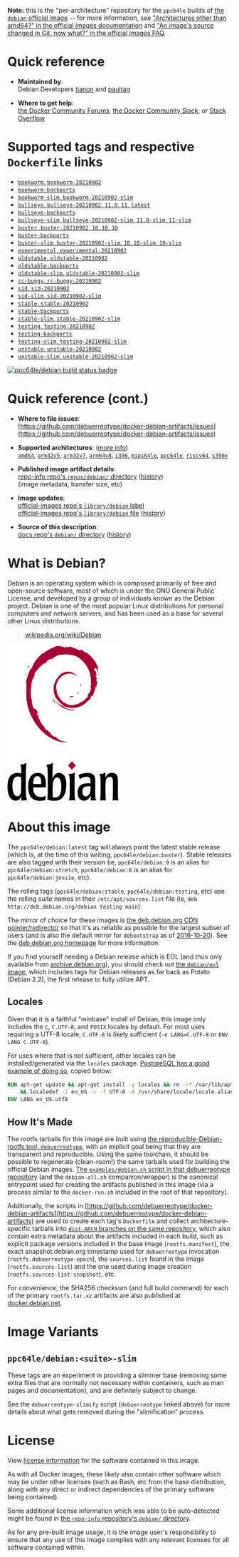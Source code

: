 <!--

********************************************************************************

WARNING:

    DO NOT EDIT "debian/README.md"

    IT IS AUTO-GENERATED

    (from the other files in "debian/" combined with a set of templates)

********************************************************************************

-->

**Note:** this is the "per-architecture" repository for the `ppc64le` builds of [the `debian` official image](https://hub.docker.com/_/debian) -- for more information, see ["Architectures other than amd64?" in the official images documentation](https://github.com/docker-library/official-images#architectures-other-than-amd64) and ["An image's source changed in Git, now what?" in the official images FAQ](https://github.com/docker-library/faq#an-images-source-changed-in-git-now-what).

# Quick reference

-	**Maintained by**:  
	Debian Developers [tianon](https://qa.debian.org/developer.php?login=tianon) and [paultag](https://qa.debian.org/developer.php?login=paultag)

-	**Where to get help**:  
	[the Docker Community Forums](https://forums.docker.com/), [the Docker Community Slack](https://dockr.ly/slack), or [Stack Overflow](https://stackoverflow.com/search?tab=newest&q=docker)

# Supported tags and respective `Dockerfile` links

-	[`bookworm`, `bookworm-20210902`](https://github.com/debuerreotype/docker-debian-artifacts/blob/7096036b0cf5ecb057ab0baddb2e52030fb77514/bookworm/Dockerfile)
-	[`bookworm-backports`](https://github.com/debuerreotype/docker-debian-artifacts/blob/7096036b0cf5ecb057ab0baddb2e52030fb77514/bookworm/backports/Dockerfile)
-	[`bookworm-slim`, `bookworm-20210902-slim`](https://github.com/debuerreotype/docker-debian-artifacts/blob/7096036b0cf5ecb057ab0baddb2e52030fb77514/bookworm/slim/Dockerfile)
-	[`bullseye`, `bullseye-20210902`, `11.0`, `11`, `latest`](https://github.com/debuerreotype/docker-debian-artifacts/blob/7096036b0cf5ecb057ab0baddb2e52030fb77514/bullseye/Dockerfile)
-	[`bullseye-backports`](https://github.com/debuerreotype/docker-debian-artifacts/blob/7096036b0cf5ecb057ab0baddb2e52030fb77514/bullseye/backports/Dockerfile)
-	[`bullseye-slim`, `bullseye-20210902-slim`, `11.0-slim`, `11-slim`](https://github.com/debuerreotype/docker-debian-artifacts/blob/7096036b0cf5ecb057ab0baddb2e52030fb77514/bullseye/slim/Dockerfile)
-	[`buster`, `buster-20210902`, `10.10`, `10`](https://github.com/debuerreotype/docker-debian-artifacts/blob/7096036b0cf5ecb057ab0baddb2e52030fb77514/buster/Dockerfile)
-	[`buster-backports`](https://github.com/debuerreotype/docker-debian-artifacts/blob/7096036b0cf5ecb057ab0baddb2e52030fb77514/buster/backports/Dockerfile)
-	[`buster-slim`, `buster-20210902-slim`, `10.10-slim`, `10-slim`](https://github.com/debuerreotype/docker-debian-artifacts/blob/7096036b0cf5ecb057ab0baddb2e52030fb77514/buster/slim/Dockerfile)
-	[`experimental`, `experimental-20210902`](https://github.com/debuerreotype/docker-debian-artifacts/blob/7096036b0cf5ecb057ab0baddb2e52030fb77514/experimental/Dockerfile)
-	[`oldstable`, `oldstable-20210902`](https://github.com/debuerreotype/docker-debian-artifacts/blob/7096036b0cf5ecb057ab0baddb2e52030fb77514/oldstable/Dockerfile)
-	[`oldstable-backports`](https://github.com/debuerreotype/docker-debian-artifacts/blob/7096036b0cf5ecb057ab0baddb2e52030fb77514/oldstable/backports/Dockerfile)
-	[`oldstable-slim`, `oldstable-20210902-slim`](https://github.com/debuerreotype/docker-debian-artifacts/blob/7096036b0cf5ecb057ab0baddb2e52030fb77514/oldstable/slim/Dockerfile)
-	[`rc-buggy`, `rc-buggy-20210902`](https://github.com/debuerreotype/docker-debian-artifacts/blob/7096036b0cf5ecb057ab0baddb2e52030fb77514/rc-buggy/Dockerfile)
-	[`sid`, `sid-20210902`](https://github.com/debuerreotype/docker-debian-artifacts/blob/7096036b0cf5ecb057ab0baddb2e52030fb77514/sid/Dockerfile)
-	[`sid-slim`, `sid-20210902-slim`](https://github.com/debuerreotype/docker-debian-artifacts/blob/7096036b0cf5ecb057ab0baddb2e52030fb77514/sid/slim/Dockerfile)
-	[`stable`, `stable-20210902`](https://github.com/debuerreotype/docker-debian-artifacts/blob/7096036b0cf5ecb057ab0baddb2e52030fb77514/stable/Dockerfile)
-	[`stable-backports`](https://github.com/debuerreotype/docker-debian-artifacts/blob/7096036b0cf5ecb057ab0baddb2e52030fb77514/stable/backports/Dockerfile)
-	[`stable-slim`, `stable-20210902-slim`](https://github.com/debuerreotype/docker-debian-artifacts/blob/7096036b0cf5ecb057ab0baddb2e52030fb77514/stable/slim/Dockerfile)
-	[`testing`, `testing-20210902`](https://github.com/debuerreotype/docker-debian-artifacts/blob/7096036b0cf5ecb057ab0baddb2e52030fb77514/testing/Dockerfile)
-	[`testing-backports`](https://github.com/debuerreotype/docker-debian-artifacts/blob/7096036b0cf5ecb057ab0baddb2e52030fb77514/testing/backports/Dockerfile)
-	[`testing-slim`, `testing-20210902-slim`](https://github.com/debuerreotype/docker-debian-artifacts/blob/7096036b0cf5ecb057ab0baddb2e52030fb77514/testing/slim/Dockerfile)
-	[`unstable`, `unstable-20210902`](https://github.com/debuerreotype/docker-debian-artifacts/blob/7096036b0cf5ecb057ab0baddb2e52030fb77514/unstable/Dockerfile)
-	[`unstable-slim`, `unstable-20210902-slim`](https://github.com/debuerreotype/docker-debian-artifacts/blob/7096036b0cf5ecb057ab0baddb2e52030fb77514/unstable/slim/Dockerfile)

[![ppc64le/debian build status badge](https://img.shields.io/jenkins/s/https/doi-janky.infosiftr.net/job/multiarch/job/ppc64le/job/debian.svg?label=ppc64le/debian%20%20build%20job)](https://doi-janky.infosiftr.net/job/multiarch/job/ppc64le/job/debian/)

# Quick reference (cont.)

-	**Where to file issues**:  
	[https://github.com/debuerreotype/docker-debian-artifacts/issues](https://github.com/debuerreotype/docker-debian-artifacts/issues)

-	**Supported architectures**: ([more info](https://github.com/docker-library/official-images#architectures-other-than-amd64))  
	[`amd64`](https://hub.docker.com/r/amd64/debian/), [`arm32v5`](https://hub.docker.com/r/arm32v5/debian/), [`arm32v7`](https://hub.docker.com/r/arm32v7/debian/), [`arm64v8`](https://hub.docker.com/r/arm64v8/debian/), [`i386`](https://hub.docker.com/r/i386/debian/), [`mips64le`](https://hub.docker.com/r/mips64le/debian/), [`ppc64le`](https://hub.docker.com/r/ppc64le/debian/), [`riscv64`](https://hub.docker.com/r/riscv64/debian/), [`s390x`](https://hub.docker.com/r/s390x/debian/)

-	**Published image artifact details**:  
	[repo-info repo's `repos/debian/` directory](https://github.com/docker-library/repo-info/blob/master/repos/debian) ([history](https://github.com/docker-library/repo-info/commits/master/repos/debian))  
	(image metadata, transfer size, etc)

-	**Image updates**:  
	[official-images repo's `library/debian` label](https://github.com/docker-library/official-images/issues?q=label%3Alibrary%2Fdebian)  
	[official-images repo's `library/debian` file](https://github.com/docker-library/official-images/blob/master/library/debian) ([history](https://github.com/docker-library/official-images/commits/master/library/debian))

-	**Source of this description**:  
	[docs repo's `debian/` directory](https://github.com/docker-library/docs/tree/master/debian) ([history](https://github.com/docker-library/docs/commits/master/debian))

# What is Debian?

Debian is an operating system which is composed primarily of free and open-source software, most of which is under the GNU General Public License, and developed by a group of individuals known as the Debian project. Debian is one of the most popular Linux distributions for personal computers and network servers, and has been used as a base for several other Linux distributions.

> [wikipedia.org/wiki/Debian](https://en.wikipedia.org/wiki/Debian)

![logo](https://raw.githubusercontent.com/docker-library/docs/b449be7df57e9ed9086bb5821bfb5d6cdc5d67a4/debian/logo.png)

# About this image

The `ppc64le/debian:latest` tag will always point the latest stable release (which is, at the time of this writing, `ppc64le/debian:buster`). Stable releases are also tagged with their version (ie, `ppc64le/debian:9` is an alias for `ppc64le/debian:stretch`, `ppc64le/debian:8` is an alias for `ppc64le/debian:jessie`, etc).

The rolling tags (`ppc64le/debian:stable`, `ppc64le/debian:testing`, etc) use the rolling suite names in their `/etc/apt/sources.list` file (ie, `deb http://deb.debian.org/debian testing main`).

The mirror of choice for these images is [the deb.debian.org CDN pointer/redirector](https://deb.debian.org) so that it's as reliable as possible for the largest subset of users (and is also the default mirror for `debootstrap` as of [2016-10-20](https://anonscm.debian.org/cgit/d-i/debootstrap.git/commit/?id=9e8bc60ad1ccf3a25ce7890526b70059f3e770de)). See the [deb.debian.org homepage](https://deb.debian.org) for more information.

If you find yourself needing a Debian release which is EOL (and thus only available from [archive.debian.org](http://archive.debian.org)), you should check out [the `debian/eol` image](https://hub.docker.com/r/debian/eol/), which includes tags for Debian releases as far back as Potato (Debian 2.2), the first release to fully utilize APT.

## Locales

Given that it is a faithful "minbase" install of Debian, this image only includes the `C`, `C.UTF-8`, and `POSIX` locales by default. For most uses requiring a UTF-8 locale, `C.UTF-8` is likely sufficient (`-e LANG=C.UTF-8` or `ENV LANG C.UTF-8`).

For uses where that is not sufficient, other locales can be installed/generated via the `locales` package. [PostgreSQL has a good example of doing so](https://github.com/docker-library/postgres/blob/69bc540ecfffecce72d49fa7e4a46680350037f9/9.6/Dockerfile#L21-L24), copied below:

```dockerfile
RUN apt-get update && apt-get install -y locales && rm -rf /var/lib/apt/lists/* \
	&& localedef -i en_US -c -f UTF-8 -A /usr/share/locale/locale.alias en_US.UTF-8
ENV LANG en_US.utf8
```

## How It's Made

The rootfs tarballs for this image are built using [the reproducible-Debian-rootfs tool, `debuerreotype`](https://github.com/debuerreotype/debuerreotype), with an explicit goal being that they are transparent and reproducible. Using the same toolchain, it should be possible to regenerate (clean-room!) the same tarballs used for building the official Debian images. [The `examples/debian.sh` script in that debuerreotype repository](https://github.com/debuerreotype/debuerreotype/blob/master/examples/debian.sh) (and the `debian-all.sh` companion/wrapper) is the canonical entrypoint used for creating the artifacts published in this image (via a process similar to the `docker-run.sh` included in the root of that repository).

Additionally, the scripts in [https://github.com/debuerreotype/docker-debian-artifacts](https://github.com/debuerreotype/docker-debian-artifacts) are used to create each tag's `Dockerfile` and collect architecture-specific tarballs into [`dist-ARCH` branches on the same repository](https://github.com/debuerreotype/docker-debian-artifacts/branches), which also contain extra metadata about the artifacts included in each build, such as explicit package versions included in the base image (`rootfs.manifest`), the exact snapshot.debian.org timestamp used for `debuerreotype` invocation (`rootfs.debuerreotype-epoch`), the `sources.list` found in the image (`rootfs.sources-list`) and the one used during image creation (`rootfs.sources-list-snapshot`), etc.

For convenience, the SHA256 checksum (and full build command) for each of the primary `rootfs.tar.xz` artifacts are also published at [docker.debian.net](https://docker.debian.net/).

# Image Variants

## `ppc64le/debian:<suite>-slim`

These tags are an experiment in providing a slimmer base (removing some extra files that are normally not necessary within containers, such as man pages and documentation), and are definitely subject to change.

See the `debuerreotype-slimify` script (`debuerreotype` linked above) for more details about what gets removed during the "slimification" process.

# License

View [license information](https://www.debian.org/social_contract#guidelines) for the software contained in this image.

As with all Docker images, these likely also contain other software which may be under other licenses (such as Bash, etc from the base distribution, along with any direct or indirect dependencies of the primary software being contained).

Some additional license information which was able to be auto-detected might be found in [the `repo-info` repository's `debian/` directory](https://github.com/docker-library/repo-info/tree/master/repos/debian).

As for any pre-built image usage, it is the image user's responsibility to ensure that any use of this image complies with any relevant licenses for all software contained within.
